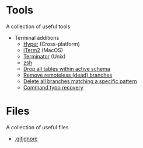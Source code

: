 # Tools

A collection of useful tools

* Terminal additions
  * [Hyper](https://hyper.is) (Cross-platform)
  * [iTerm2](https://www.iterm2.com/) (MacOS)
  * [Terminator](https://gnometerminator.blogspot.com/p/introduction.html) (Unix)
  * [zsh](https://ohmyz.sh/)
  * [Drop all tables within active schema](https://gist.githubusercontent.com/dextermb/3811bb599286a8ee558efc10c2f57419/raw/70d5a86154f6d96872f279060fe14e065e2f3785/drop_all_tables.sql)
  * [Remove remoteless (dead) branches](https://gist.githubusercontent.com/dextermb/04c40d02a8e73fc52c90578824ca62ff/raw/201dd731d9c4d5ee6783e965d57578908fe1b467/delete_remoteless_branches.sh)
  * [Delete all branches matching a specific pattern](https://gist.githubusercontent.com/DivineOmega/686423b7a1ead71f81a7909e973d533d/raw/7c733c1f9ab069120848c0f2a72bbe6d3efedf25/delete-all-feature-branches.txt)
  * [Command typo recovery](https://github.com/nvbn/thefuck)

# Files

A collection of useful files

* [.gitignore](../.gitignore)
